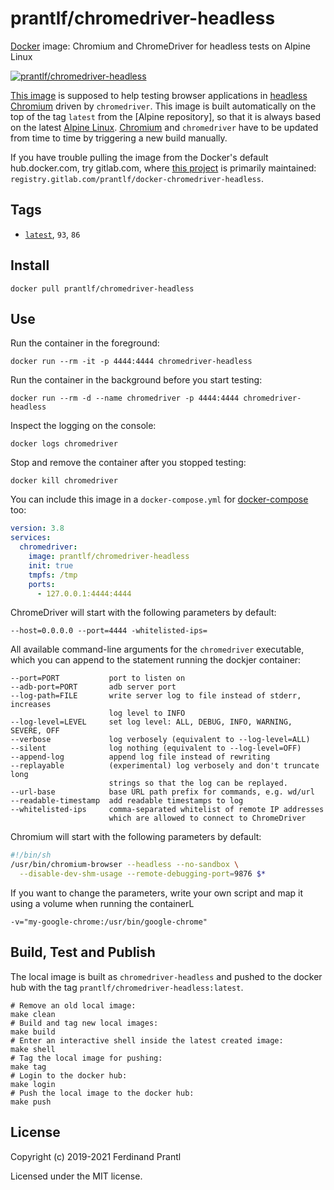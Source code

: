 # prantlf/chromedriver-headless

[Docker] image: Chromium and ChromeDriver for headless tests on Alpine Linux

[![prantlf/chromedriver-headless](http://dockeri.co/image/prantlf/chromedriver-headless)](https://hub.docker.com/repository/docker/prantlf/chromedriver-headless/)

[This image] is supposed to help testing browser applications in [headless Chromium] driven by `chromedriver`. This image is built automatically on the top of the tag `latest` from the [Alpine repository], so that it is always based on the latest [Alpine Linux]. [Chromium] and `chromedriver` have to be updated from time to time by triggering a new build manually.

If you have trouble pulling the image from the Docker's default hub.docker.com, try gitlab.com, where [this project] is primarily maintained: `registry.gitlab.com/prantlf/docker-chromedriver-headless`.

## Tags

- [`latest`], `93`, `86`

## Install

    docker pull prantlf/chromedriver-headless

## Use

Run the container in the foreground:

    docker run --rm -it -p 4444:4444 chromedriver-headless

Run the container in the background before you start testing:

    docker run --rm -d --name chromedriver -p 4444:4444 chromedriver-headless

Inspect the logging on the console:

    docker logs chromedriver

Stop and remove the container after you stopped testing:

    docker kill chromedriver

You can include this image in a `docker-compose.yml` for [docker-compose] too:

```yaml
version: 3.8
services:
  chromedriver:
    image: prantlf/chromedriver-headless
    init: true
    tmpfs: /tmp
    ports:
      - 127.0.0.1:4444:4444
```

ChromeDriver will start with the following parameters by default:

    --host=0.0.0.0 --port=4444 -whitelisted-ips=

All available command-line arguments for the `chromedriver` executable, which
you can append to the statement running the dockjer container:

    --port=PORT           port to listen on
    --adb-port=PORT       adb server port
    --log-path=FILE       write server log to file instead of stderr, increases
                          log level to INFO
    --log-level=LEVEL     set log level: ALL, DEBUG, INFO, WARNING, SEVERE, OFF
    --verbose             log verbosely (equivalent to --log-level=ALL)
    --silent              log nothing (equivalent to --log-level=OFF)
    --append-log          append log file instead of rewriting
    --replayable          (experimental) log verbosely and don't truncate long
                          strings so that the log can be replayed.
    --url-base            base URL path prefix for commands, e.g. wd/url
    --readable-timestamp  add readable timestamps to log
    --whitelisted-ips     comma-separated whitelist of remote IP addresses
                          which are allowed to connect to ChromeDriver

Chromium will start with the following parameters by default:

```sh
#!/bin/sh
/usr/bin/chromium-browser --headless --no-sandbox \
  --disable-dev-shm-usage --remote-debugging-port=9876 $*
```

If you want to change the parameters, write your own script and map it using
a volume when running the containerL

    -v="my-google-chrome:/usr/bin/google-chrome"

## Build, Test and Publish

The local image is built as `chromedriver-headless` and pushed to the docker hub with the tag `prantlf/chromedriver-headless:latest`.

    # Remove an old local image:
    make clean
    # Build and tag new local images:
    make build
    # Enter an interactive shell inside the latest created image:
    make shell
    # Tag the local image for pushing:
    make tag
    # Login to the docker hub:
    make login
    # Push the local image to the docker hub:
    make push

## License

Copyright (c) 2019-2021 Ferdinand Prantl

Licensed under the MIT license.

[Docker]: https://www.docker.com/
[This image]: https://hub.docker.com/repository/docker/prantlf/chromedriver-headless
[this project]: https://gitlab.com/prantlf/docker-chromedriver-headless#prantlfchromedriver-headless
[`latest`]: https://hub.docker.com/repository/docker/prantlf/chromedriver-headless/tags
[headless Chromium]: https://chromium.googlesource.com/chromium/src/+/lkgr/headless/README.md
[Chromium]: https://www.chromium.org/
[Alpine Linux]: https://alpinelinux.org/
[docker-compose]: https://docs.docker.com/compose/
